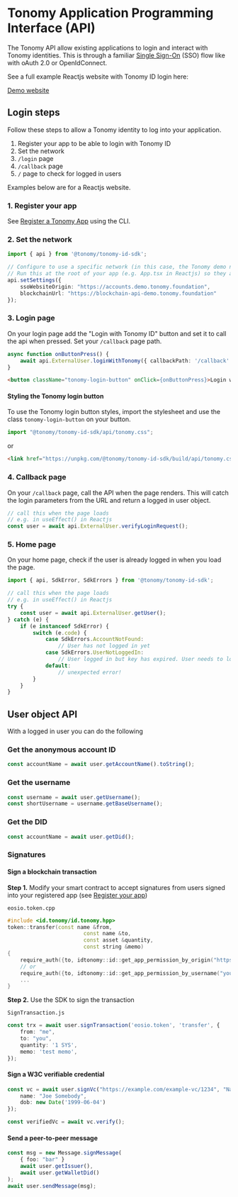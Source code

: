 # Tonomy Application Programming Interface (API)

The Tonomy API allow existing applications to login and interact with Tonomy identities. This is through a familiar [Single Sign-On](https://en.wikipedia.org/wiki/Single_sign-on) (SSO) flow like with oAuth 2.0 or OpenIdConnect.

See a full example Reactjs website with Tonomy ID login here:

<a href="https://demo.demo.tonomy.foundation" target="_blank">Demo website</a>

## Login steps

Follow these steps to allow a Tonomy identity to log into your application.

1. Register your app to be able to login with Tonomy ID
2. Set the network
3. `/login` page
4. `/callback` page
5. `/` page to check for logged in users

Examples below are for a Reactjs website.

### 1. Register your app

See [Register a Tonomy App](/cli/#register-a-tonomy-app) using the CLI.

### 2. Set the network

```typescript
import { api } from '@tonomy/tonomy-id-sdk';

// Configure to use a specific network (in this case, the Tonomy demo network)
// Run this at the root of your app (e.g. App.tsx in Reactjs) so they are set before used
api.setSettings({
    ssoWebsiteOrigin: "https://accounts.demo.tonomy.foundation",
    blockchainUrl: "https://blockchain-api-demo.tonomy.foundation"
});
```

### 3. Login page

On your login page add the "Login with Tonomy ID" button and set it to call the api when pressed. Set your `/callback` page path.

```typescript
async function onButtonPress() {
    await api.ExternalUser.loginWithTonomy({ callbackPath: '/callback' });
}
```

```html
<button className="tonomy-login-button" onClick={onButtonPress}>Login with Tonomy ID</button>
```

#### Styling the Tonomy login button

To use the Tonomy login button styles, import the stylesheet and use the class `tonomy-login-button` on your button.

```typescript
import "@tonomy/tonomy-id-sdk/api/tonomy.css";
```

or

```html
<link href="https://unpkg.com/@tonomy/tonomy-id-sdk/build/api/tonomy.css" />
```

### 4. Callback page

On your `/callback` page, call the API when the page renders. This will catch the login parameters from the URL and return a logged in user object.

```typescript
// call this when the page loads
// e.g. in useEffect() in Reactjs
const user = await api.ExternalUser.verifyLoginRequest();
```

### 5. Home page

On your home page, check if the user is already logged in when you load the page.

```typescript
import { api, SdkError, SdkErrors } from '@tonomy/tonomy-id-sdk';

// call this when the page loads
// e.g. in useEffect() in Reactjs
try {
    const user = await api.ExternalUser.getUser();
} catch (e) {
    if (e instanceof SdkError) {
        switch (e.code) {
            case SdkErrors.AccountNotFound:
                // User has not logged in yet
            case SdkErrors.UserNotLoggedIn:
                // User logged in but key has expired. User needs to login again
            default:
                // unexpected error!
        }
    }
}
```

## User object API

With a logged in user you can do the following

### Get the anonymous account ID

```typescript
const accountName = await user.getAccountName().toString();
```

### Get the username

```typescript
const username = await user.getUsername();
const shortUsername = username.getBaseUsername();
```

### Get the DID

```typescript
const accountName = await user.getDid();
```

### Signatures

#### Sign a blockchain transaction

**Step 1.** Modify your smart contract to accept signatures from users signed into your registered app (see [Register your app](/cli/#register-a-tonomy-app))

`eosio.token.cpp`

```c++
#include <id.tonomy/id.tonomy.hpp>
token::transfer(const name &from,
                        const name &to,
                        const asset &quantity,
                        const string &memo)
{
    require_auth({to, idtonomy::id::get_app_permission_by_origin("https://your-registered-app.com")});
    // or
    require_auth({to, idtonomy::id::get_app_permission_by_username("your-registered-app.app.demo.tonomy.id")});
    ...
}
```

**Step 2.** Use the SDK to sign the transaction

`SignTransaction.js`

```typescript
const trx = await user.signTransaction('eosio.token', 'transfer', {
    from: "me",
    to: "you",
    quantity: '1 SYS',
    memo: 'test memo',
});
```

#### Sign a W3C verifiable credential

```typescript
const vc = await user.signVc("https://example.com/example-vc/1234", "NameAndDob", {
    name: "Joe Somebody",
    dob: new Date('1999-06-04')
});

const verifiedVc = await vc.verify();
```

#### Send a peer-to-peer message

```typescript
const msg = new Message.signMessage(
    { foo: "bar" }
    await user.getIssuer(),
    await user.getWalletDid()
);
await user.sendMessage(msg);
```

